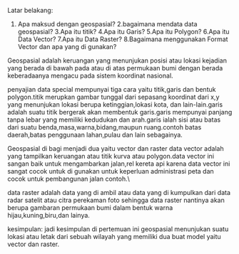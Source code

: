  Latar belakang:
1. Apa maksud dengan geospasial?
2.bagaimana mendata data geospasial?
3.Apa itu titik?
4.Apa itu Garis?
5.Apa itu Polygon?
6.Apa itu Data Vector?
7.Apa itu Data Raster?
8.Bagaimana menggunakan Format Vector dan apa yang di gunakan?

Geospasial adalah keruangan yang menunjukan posisi atau lokasi kejadian yang berada di bawah pada atau di atas permukaan bumi dengan berada keberadaanya mengacu pada sistem koordinat nasional.

penyajian data special mempunyai tiga cara yaitu titik,garis dan bentuk polygon.titik merupkan gambar tunggal dari sepasang koordinat dari x,y yang menunjukan lokasi berupa ketinggian,lokasi kota, dan lain-lain.garis adalah suatu titik bergerak akan membentuk  garis.garis mempunyai panjang tanpa lebar yang memiliki kedudukan dan arah.garis ialah sisi atau batas dari suatu benda,masa,warna,bidang,maupun ruang.contoh batas daerah,batas penggunaan lahan,pulau dan lain sebagainya.



Geospasial di bagi menjadi dua yaitu vector dan raster
data vector adalah yang tampilkan keruangan atau titik kurva atau polygon.data vector ini sangan baik untuk mengambarkan jalan,rel kereta api karena data vector ini sangat cocok untuk di gunakan untuk keperluan  administrasi peta dan cocok untuk pembangunan jalan contoh.\

data raster adalah data yang di ambil atau data yang di kumpulkan dari data radar satelit atau citra perekaman foto sehingga data raster nantinya akan berupa gambaran permukaan bumi dalam bentuk warna hijau,kuning,biru,dan lainya.

kesimpulan:
jadi kesimpulan di pertemuan ini geospasial menunjukan suatu lokasi atau letak dari sebuah wilayah yang memiliki dua buat model yaitu vector dan raster.
